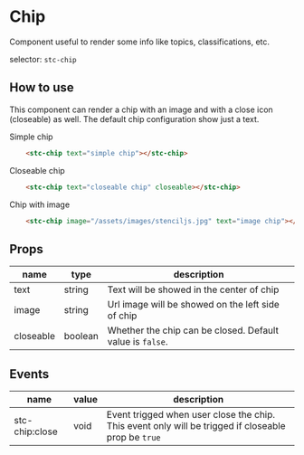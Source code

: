# Chip

Component useful to render some info like topics, classifications, etc.

selector: `stc-chip`

## How to use

This component can render a chip with an image and with a close icon (closeable) as well. The default chip configuration show just a text.

Simple chip

```html
    <stc-chip text="simple chip"></stc-chip>
```

<div class="demo-container">
    <stc-chip text="simple chip"></stc-chip>
</div>

Closeable chip

```html
    <stc-chip text="closeable chip" closeable></stc-chip>
```

<div class="demo-container">
    <stc-chip text="closeable chip" closeable></stc-chip>
</div>

Chip with image

```html
    <stc-chip image="/assets/images/stenciljs.jpg" text="image chip"></stc-chip>
```

<div class="demo-container">
    <stc-chip image="{{ "/assets/images/stenciljs.jpg" | relative_url }}" text="image chip"></stc-chip>
</div>

## Props

| name | type | description | 
| ----- | ----- | ---------- |
| text | string | Text will be showed in the center of chip |
| image | string | Url image will be showed on the left side of chip  |
| closeable | boolean |  Whether the chip can be closed. Default value is `false`. |

## Events

| name | value | description | 
| ----- | ----- | ---------- |
| stc-chip:close | void | Event trigged when user close the chip. This event only will be trigged if closeable prop be `true` |

